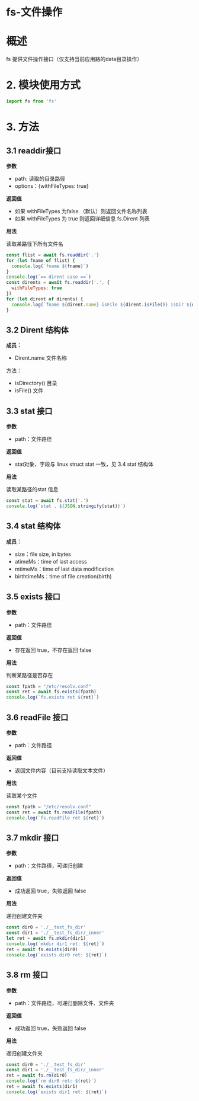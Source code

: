 # fs-文件操作

# 概述

fs 提供文件操作接口（仅支持当前应用路的data目录操作）

# 2. 模块使用方式

```javascript
import fs from 'fs'
```

# 3. 方法

## 3.1 readdir接口

**参数**

- path: 读取的目录路径
- options：{withFileTypes: true}

**返回值**

- 如果 withFileTypes 为false （默认）则返回文件名称列表
- 如果 withFileTypes 为 true 则返回详细信息 fs.Dirent 列表

**用法**

读取某路径下所有文件名

```javascript
const flist = await fs.readdir('.')
for (let fname of flist) {
  console.log(`fname ${fname}`)
}
console.log(`== dirent case ==`)
const dirents = await fs.readdir('.', {
  withFileTypes: true
})
for (let dirent of dirents) {
  console.log(`fname ${dirent.name} isFile ${dirent.isFile()} isDir ${dirent.isDirectory()}`)
}
```

## 3.2 Dirent 结构体

**成员：**

- Dirent.name 文件名称

方法：

- isDirectory() 目录
- isFile() 文件

## 3.3 stat 接口

**参数**

- path：文件路径

**返回值**

- stat对象，字段与 linux struct stat 一致，见 3.4 stat 结构体

**用法**

读取某路径的stat 信息

```javascript
const stat = await fs.stat('.')
console.log(`stat . ${JSON.stringify(stat)}`)
```

## 3.4 stat 结构体

**成员：**

- size：file size, in bytes
- atimeMs：time of last access
- mtimeMs：time of last data modification
- birthtimeMs：time of file creation(birth)

## 3.5 exists 接口

**参数**

- path：文件路径

**返回值**

- 存在返回 true，不存在返回 false

**用法**

判断某路径是否存在

```javascript
const fpath = "/etc/resolv.conf"
const ret = await fs.exists(fpath)
console.log(`fs.exists ret ${ret}`)
```

## 3.6 readFile 接口

**参数**

- path：文件路径

**返回值**

- 返回文件内容（目前支持读取文本文件）

**用法**

读取某个文件

```javascript
const fpath = "/etc/resolv.conf"
const ret = await fs.readFile(fpath)
console.log(`fs.readFile ret ${ret}`)
```

## 3.7 mkdir 接口

**参数**

- path：文件路径，可递归创建

**返回值**

- 成功返回 true，失败返回 false

**用法**

递归创建文件夹

```javascript
const dir0 = './__test_fs_dir'
const dir1 = './__test_fs_dir/_inner'
let ret = await fs.mkdir(dir1)
console.log(`mkdir dir1 ret: ${ret}`)
ret = await fs.exists(dir0)
console.log(`exists dir0 ret: ${ret}`)
```

## 3.8 rm 接口

**参数**

- path：文件路径，可递归删除文件、文件夹

**返回值**

- 成功返回 true，失败返回 false

**用法**

递归创建文件夹

```javascript
const dir0 = './__test_fs_dir'
const dir1 = './__test_fs_dir/_inner'
ret = await fs.rm(dir0)
console.log(`rm dir0 ret: ${ret}`)
ret = await fs.exists(dir1)
console.log(`exists dir1 ret: ${ret}`)
```

